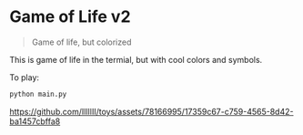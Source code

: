 # Game of Life v2

> Game of life, but colorized

This is game of life in the termial, but with cool colors and symbols.

To play:

```python
python main.py
```

https://github.com/IlIllII/toys/assets/78166995/17359c67-c759-4565-8d42-ba1457cbffa8

